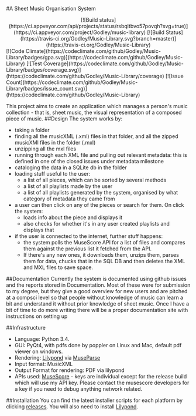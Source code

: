 #A Sheet Music Organisation System

<center>[![Build status](https://ci.appveyor.com/api/projects/status/rsbqltbvo57povqh?svg=true)](https://ci.appveyor.com/project/Godley/music-library)
[![Build Status](https://travis-ci.org/Godley/Music-Library.svg?branch=master)](https://travis-ci.org/Godley/Music-Library)</center>
[![Code Climate](https://codeclimate.com/github/Godley/Music-Library/badges/gpa.svg)](https://codeclimate.com/github/Godley/Music-Library)
[![Test Coverage](https://codeclimate.com/github/Godley/Music-Library/badges/coverage.svg)](https://codeclimate.com/github/Godley/Music-Library/coverage)
[![Issue Count](https://codeclimate.com/github/Godley/Music-Library/badges/issue_count.svg)](https://codeclimate.com/github/Godley/Music-Library)

  This project aims to create an application which manages a person's music collection - that is, sheet music, the visual
representation of a composed piece of music.
##Design
The system works by:
- taking a folder
- finding all the musicXML (.xml) files in that folder, and all the zipped musicXMl files in the folder (.mxl)
- unzipping all the mxl files
- running through each XML file and pulling out relevant metadata: this is defined in one of the closed issues under metadata milestone
- cataloging the data in a SQLite db in the folder
- loading stuff useful to the user:
  - a list of all pieces, which can be sorted by several methods
  - a list of all playlists made by the user
  - a list of all playlists generated by the system, organised by what category of metadata they came from
- a user can then click on any of the pieces or search for them. On click the system:
  - loads info about the piece and displays it
  - also checks for whether it's in any user created playlists and displays that
- if the user is connected to the internet, further stuff happens:
  - the system polls the MuseScore API for a list of files and compares them against the previous list it fetched from the API. 
  - If there's any new ones, it downloads them, unzips them, parses them for data, chucks that in the SQL DB and then deletes the XML and MXL files to save space.

##Documentation
Currently the system is documented using github issues and the reports stored in Documentation. Most of these were for submission to my degree, but they give a good overview for new users and are pitched at a compsci level so that people without knowledge of music can learn a bit and understand it without prior knowledge of sheet music.
Once I have a bit of time to do more writing there will be a proper documentation site with instructions on setting up

##Infrastructure
- Language: Python 3.4.
- GUI: PyQt4, with pdfs done by poppler on Linux and Mac, default pdf viewer on windows.
- Rendering: [Lilypond](http://lilypond.org) via [MuseParse](http://github.com/godley/MuseParse)
- Input format: MusicXML
- Output Format for rendering: PDF via lilypond
- APIs used: [MuseScore](http://musescore.com) - keys are individual except for the release build which will use my API key. Please contact the musescore developers for a key if you need to debug anything network related.

##Installation
You can find the latest installer scripts for each platform by clicking [releases](https://github.com/Godley/Music-Library/releases). You will also need to install [Lilypond](http://lilypond.org).

